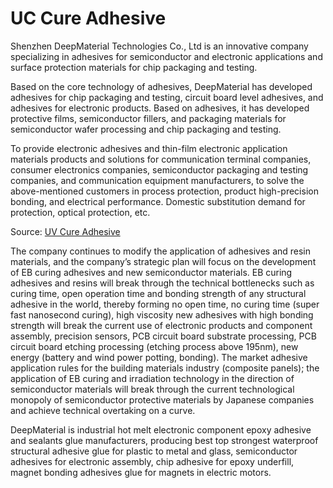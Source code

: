# UC Cure Adhesive

Shenzhen DeepMaterial Technologies Co., Ltd is an innovative company specializing in adhesives for semiconductor and electronic applications and surface protection materials for chip packaging and testing.

Based on the core technology of adhesives, DeepMaterial has developed adhesives for chip packaging and testing, circuit board level adhesives, and adhesives for electronic products. Based on adhesives, it has developed protective films, semiconductor fillers, and packaging materials for semiconductor wafer processing and chip packaging and testing.

To provide electronic adhesives and thin-film electronic application materials products and solutions for communication terminal companies, consumer electronics companies, semiconductor packaging and testing companies, and communication equipment manufacturers, to solve the above-mentioned customers in process protection, product high-precision bonding, and electrical performance. Domestic substitution demand for protection, optical protection, etc.

Source: [UV Cure Adhesive]([url](https://www.uvcureadhesive.com/))

The company continues to modify the application of adhesives and resin materials, and the company’s strategic plan will focus on the development of EB curing adhesives and new semiconductor materials. EB curing adhesives and resins will break through the technical bottlenecks such as curing time, open operation time and bonding strength of any structural adhesive in the world, thereby forming no open time, no curing time (super fast nanosecond curing), high viscosity new adhesives with high bonding strength will break the current use of electronic products and component assembly, precision sensors, PCB circuit board substrate processing, PCB circuit board etching processing (etching process above 195nm), new energy (battery and wind power potting, bonding). The market adhesive application rules for the building materials industry (composite panels); the application of EB curing and irradiation technology in the direction of semiconductor materials will break through the current technological monopoly of semiconductor protective materials by Japanese companies and achieve technical overtaking on a curve.

DeepMaterial is industrial hot melt electronic component epoxy adhesive and sealants glue manufacturers, producing best top strongest waterproof structural adhesive glue for plastic to metal and glass, semiconductor adhesives for electronic assembly, chip adhesive for epoxy underfill, magnet bonding adhesives glue for magnets in electric motors.
